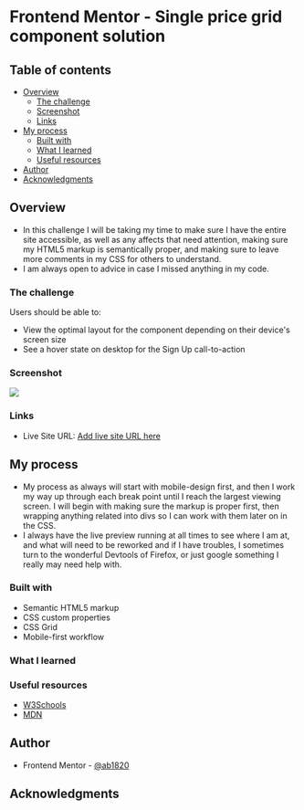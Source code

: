# Frontend Mentor - Single price grid component solution

## Table of contents

- [Overview](#overview)
  - [The challenge](#the-challenge)
  - [Screenshot](#screenshot)
  - [Links](#links)
- [My process](#my-process)
  - [Built with](#built-with)
  - [What I learned](#what-i-learned)
  - [Useful resources](#useful-resources)
- [Author](#author)
- [Acknowledgments](#acknowledgments)


## Overview

- In this challenge I will be taking my time to make sure I have the entire site accessible, as well as any affects that need attention, making sure my HTML5 markup is semantically proper, and making sure to leave more comments in my CSS for others to understand.
- I am always open to advice in case I missed anything in my code.

### The challenge

Users should be able to:

- View the optimal layout for the component depending on their device's screen size
- See a hover state on desktop for the Sign Up call-to-action

### Screenshot

![](./screenshot.jpg)


### Links

- Live Site URL: [Add live site URL here](https://your-live-site-url.com)

## My process
- My process as always will start with mobile-design first, and then I work my way up through each break point until I reach the largest viewing screen. I will begin with making sure the markup is proper first, then wrapping anything related into divs so I can work with them later on in the CSS. 
- I always have the live preview running at all times to see where I am at, and what will need to be reworked and if I have troubles, I sometimes turn to the wonderful Devtools of Firefox, or just google something I really may need help with.

### Built with

- Semantic HTML5 markup
- CSS custom properties
- CSS Grid
- Mobile-first workflow

### What I learned

### Useful resources
- [W3Schools](https://www.w3schools.com)
- [MDN](https://developer.mozilla.org/en-US/)

## Author

- Frontend Mentor - [@ab1820](https://www.frontendmentor.io/profile/ab1820)

## Acknowledgments
